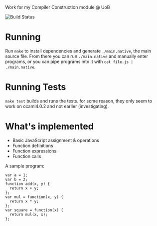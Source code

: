 Work for my Compiler Construction module @ UoB

![Build Status](https://img.shields.io/travis/NotBobTheBuilder/compiler-construction.svg)

Running
=======

Run `make` to install dependencies and generate `./main.native`, the main source file. From there you can run `./main.native` and manually enter programs, or you can pipe programs into it with `cat file.js | ./main.native`.

Running Tests
=============

`make test` builds and runs the tests. for some reason, they only seem to work on ocaml4.0.2 and not earlier (investigating).

What's implemented
==================

- Basic JavaScript assignment & operations
- Function definitions
- Function expressions
- Function calls

A sample program:

    var a = 1;
    var b = 2;
    function add(x, y) {
      return x + y;
    };
    var mul = function(x, y) {
      return x * y;
    };
    var square = function(x) {
      return mul(x, x);
    };
